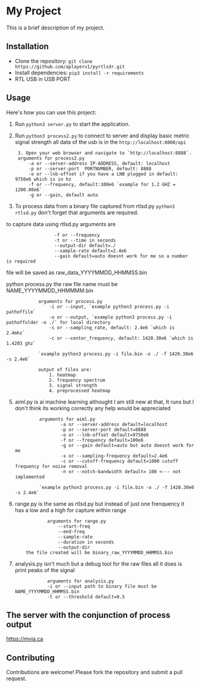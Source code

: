 # My Project

This is a brief description of my project.

## Installation

- Clone the repository: `git clone https://github.com/aplayerv1/pyrtlsdr.git`
- Install dependencies: `pip3 install -r requirements`
- RTL USB in USB PORT 
## Usage

Here's how you can use this project:

1. Run `python3 server.py` to start the application. 
2. Run `python3 process2.py` to connect to server and display basic metric signal strength
all data of the usb is in the `http://localhost:8000/api`

        3. Open your web browser and navigate to `http://localhost:8888`.
        arguments for process2.py
            -a or --server-address IP-ADDRESS, default: localhost
            -p or --server-port  PORTNUMBER, default: 8888
            -o or --lnb-offset if you have a LNB plugged in default: 9750e6 which is in hz
            -f or --frequency, default:100e6 `example for 1.2 GHZ = 1200.00e6`
            -g or --gain, default auto


4. To process data from a binary file captured from rtlsd.py `python3 rtlsd.py` don't forget that arguments are required.

to capture data using rtlsd.py arguments are 
                      
                      -f or --frequency 
                      -t or --time in seconds
                      --output-dir default=./
                      --sample-rate default=2.4e6
                      --gain default=auto doesnt work for me so a number is required

file will be saved as raw_data_YYYYMMDD_HHMMSS.bin

python process.py the raw file name must be NAME_YYYYMMDD_HHMMMM.bin
                
                arguments for process.py
                    -i or --input, `example python3 process.py -i pathoffile`
                    -o or --output, `example python3 process.py -i pathoffolder -o ./` for local directory
                    -s or --sampling_rate, default: 2.4e6 `which is 2.4mhz`
                    -c or --center_frequency, default: 1420.30e6 `which is 1.4203 ghz`
                
                `example python3 process.py -i file.bin -o ./ -f 1420.30e6 -s 2.4e6`
                
                output of files are:
                    1. heatmap
                    2. frequency spectrum
                    3. signal strength
                    4. preprocessed heatmap

5. aiml.py is ai machine learning althought I am still new at that, It runs but I don't think its working correctly any help would be appreciated
                   
                arguments for aiml.py
                        -a or --server-address default=localhost
                        -p or --server-port default=8888
                        -o or --lnb-offset default=9750e6
                        -f or --frequency default=100e6
                        -g or --gain default=auto but auto doesnt work for me
                        -s or --sampling-frequency default=2.4e6
                        -c or --cutoff-frequency default=1000 cutoff frequency for noise removal
                        -n or --notch-bandwidth default= 100 <--- not implemented
                
                `example python3 process.py -i file.bin -o ./ -f 1420.30e6 -s 2.4e6`

6. range.py is the same as rtlsd.py but instead of just one frenquency it has a low and a high for capture within range

                   arguments for range.py
                       --start-freq
                       --end-freq
                       --sample-rate
                       --duration in seconds
                       --output-dir
           the file created will be binary_raw_YYYYMMDD_HHMMSS.bin

7. analysis.py isn't much but a debug tool for the raw files all it does is print peaks of the signal

                   arguments for analysis.py
                   -i or --input path to binary file must be NAME_YYYYMMDD_HHMMSS.bin
                   -t or --threshold default=0.5


                    
## The server with the conjunction of process output
https://mvia.ca

## Contributing

Contributions are welcome! Please fork the repository and submit a pull request.

